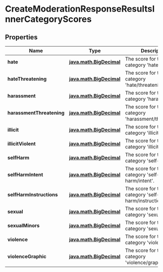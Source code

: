 
# CreateModerationResponseResultsInnerCategoryScores

## Properties
| Name | Type | Description | Notes |
| ------------ | ------------- | ------------- | ------------- |
| **hate** | [**java.math.BigDecimal**](java.math.BigDecimal.md) | The score for the category &#39;hate&#39;. |  |
| **hateThreatening** | [**java.math.BigDecimal**](java.math.BigDecimal.md) | The score for the category &#39;hate/threatening&#39;. |  |
| **harassment** | [**java.math.BigDecimal**](java.math.BigDecimal.md) | The score for the category &#39;harassment&#39;. |  |
| **harassmentThreatening** | [**java.math.BigDecimal**](java.math.BigDecimal.md) | The score for the category &#39;harassment/threatening&#39;. |  |
| **illicit** | [**java.math.BigDecimal**](java.math.BigDecimal.md) | The score for the category &#39;illicit&#39;. |  |
| **illicitViolent** | [**java.math.BigDecimal**](java.math.BigDecimal.md) | The score for the category &#39;illicit/violent&#39;. |  |
| **selfHarm** | [**java.math.BigDecimal**](java.math.BigDecimal.md) | The score for the category &#39;self-harm&#39;. |  |
| **selfHarmIntent** | [**java.math.BigDecimal**](java.math.BigDecimal.md) | The score for the category &#39;self-harm/intent&#39;. |  |
| **selfHarmInstructions** | [**java.math.BigDecimal**](java.math.BigDecimal.md) | The score for the category &#39;self-harm/instructions&#39;. |  |
| **sexual** | [**java.math.BigDecimal**](java.math.BigDecimal.md) | The score for the category &#39;sexual&#39;. |  |
| **sexualMinors** | [**java.math.BigDecimal**](java.math.BigDecimal.md) | The score for the category &#39;sexual/minors&#39;. |  |
| **violence** | [**java.math.BigDecimal**](java.math.BigDecimal.md) | The score for the category &#39;violence&#39;. |  |
| **violenceGraphic** | [**java.math.BigDecimal**](java.math.BigDecimal.md) | The score for the category &#39;violence/graphic&#39;. |  |



